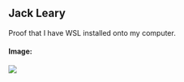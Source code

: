 ## Jack Leary
Proof that I have WSL installed onto my computer.

#### Image: 
<img src="https://github.com/user-attachments/assets/a99478ae-6381-4be6-8d22-5f198dfafe0b">

